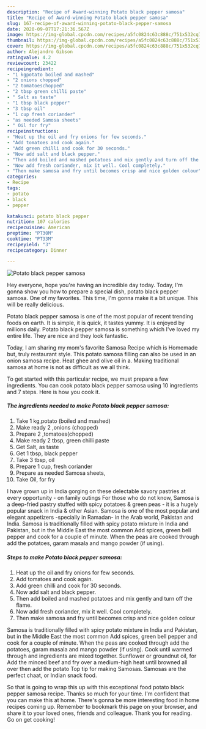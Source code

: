 ```yaml
---
description: "Recipe of Award-winning Potato black pepper samosa"
title: "Recipe of Award-winning Potato black pepper samosa"
slug: 167-recipe-of-award-winning-potato-black-pepper-samosa
date: 2020-09-07T17:21:36.567Z
image: https://img-global.cpcdn.com/recipes/a5fc0824c63c888c/751x532cq70/potato-black-pepper-samosa-recipe-main-photo.jpg
thumbnail: https://img-global.cpcdn.com/recipes/a5fc0824c63c888c/751x532cq70/potato-black-pepper-samosa-recipe-main-photo.jpg
cover: https://img-global.cpcdn.com/recipes/a5fc0824c63c888c/751x532cq70/potato-black-pepper-samosa-recipe-main-photo.jpg
author: Alejandro Gibson
ratingvalue: 4.2
reviewcount: 23422
recipeingredient:
- "1 kgpotato boiled and mashed"
- "2 onions chopped"
- "2 tomatoeschopped"
- "2 tbsp green chilli paste"
- " Salt as taste"
- "1 tbsp black pepper"
- "3 tbsp oil"
- "1 cup fresh coriander"
- "as needed Samosa sheets"
- " Oil for fry"
recipeinstructions:
- "Heat up the oil and fry onions for few seconds."
- "Add tomatoes and cook again."
- "Add green chilli and cook for 30 seconds."
- "Now add salt and black pepper."
- "Then add boiled and mashed potatoes and mix gently and turn off the flame."
- "Now add fresh coriander, mix it well. Cool completely."
- "Then make samosa and fry until becomes crisp and nice golden colour"
categories:
- Recipe
tags:
- potato
- black
- pepper

katakunci: potato black pepper 
nutrition: 107 calories
recipecuisine: American
preptime: "PT30M"
cooktime: "PT33M"
recipeyield: "3"
recipecategory: Dinner

---
```



![Potato black pepper samosa](https://img-global.cpcdn.com/recipes/a5fc0824c63c888c/751x532cq70/potato-black-pepper-samosa-recipe-main-photo.jpg)

Hey everyone, hope you're having an incredible day today. Today, I'm gonna show you how to prepare a special dish, potato black pepper samosa. One of my favorites. This time, I'm gonna make it a bit unique. This will be really delicious.

Potato black pepper samosa is one of the most popular of recent trending foods on earth. It is simple, it is quick, it tastes yummy. It is enjoyed by millions daily. Potato black pepper samosa is something which I've loved my entire life. They are nice and they look fantastic.

Today, I am sharing my mom&#39;s favorite Samosa Recipe which is Homemade but, truly restaurant style. This potato samosa filling can also be used in an onion samosa recipe. Heat ghee and olive oil in a. Making traditional samosa at home is not as difficult as we all think.


To get started with this particular recipe, we must prepare a few ingredients. You can cook potato black pepper samosa using 10 ingredients and 7 steps. Here is how you cook it.

<!--inarticleads1-->

##### The ingredients needed to make Potato black pepper samosa:

1. Take 1 kg,potato (boiled and mashed)
1. Make ready 2 ,onions (chopped)
1. Prepare 2 ,tomatoes(chopped)
1. Make ready 2 tbsp, green chilli paste
1. Get  Salt, as taste
1. Get 1 tbsp, black pepper
1. Take 3 tbsp, oil
1. Prepare 1 cup, fresh coriander
1. Prepare as needed Samosa sheets,
1. Take  Oil, for fry


I have grown up in India gorging on these delectable savory pastries at every opportunity - on family outings For those who do not know, Samosa is a deep-fried pastry stuffed with spicy potatoes &amp; green peas - it is a hugely popular snack in India &amp; other Asian. Samosa is one of the most popular and elegant appetizers -specially in Ramadan- in the Arab world, Pakistan and India. Samosa is traditionally filled with spicy potato mixture in India and Pakistan, but in the Middle East the most common Add spices, green bell pepper and cook for a couple of minute. When the peas are cooked through add the potatoes, garam masala and mango powder (if using). 

<!--inarticleads2-->

##### Steps to make Potato black pepper samosa:

1. Heat up the oil and fry onions for few seconds.
1. Add tomatoes and cook again.
1. Add green chilli and cook for 30 seconds.
1. Now add salt and black pepper.
1. Then add boiled and mashed potatoes and mix gently and turn off the flame.
1. Now add fresh coriander, mix it well. Cool completely.
1. Then make samosa and fry until becomes crisp and nice golden colour


Samosa is traditionally filled with spicy potato mixture in India and Pakistan, but in the Middle East the most common Add spices, green bell pepper and cook for a couple of minute. When the peas are cooked through add the potatoes, garam masala and mango powder (if using). Cook until warmed through and ingredients are mixed together. Sunflower or groundnut oil, for Add the minced beef and fry over a medium-high heat until browned all over then add the potato Top tip for making Samosas. Samosas are the perfect chaat, or Indian snack food. 

So that is going to wrap this up with this exceptional food potato black pepper samosa recipe. Thanks so much for your time. I'm confident that you can make this at home. There's gonna be more interesting food in home recipes coming up. Remember to bookmark this page on your browser, and share it to your loved ones, friends and colleague. Thank you for reading. Go on get cooking!
